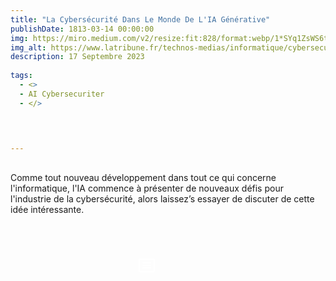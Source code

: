 ```yaml
---
title: "La Cybersécurité Dans Le Monde De L'IA Générative"
publishDate: 1813-03-14 00:00:00
img: https://miro.medium.com/v2/resize:fit:828/format:webp/1*SYq1ZsWS6t5cXxIX5XqPZA.png
img_alt: https://www.latribune.fr/technos-medias/informatique/cybersecurite-pourquoi-les-menaces-sont-plus-elevees-que-jamais-983903.html
description: 17 Septembre 2023
  
tags:
  - <>
  -	AI Cybersecuriter
  - </>

 

  
---
```


## 


Comme tout nouveau développement dans tout ce qui concerne l'informatique, l'IA commence à présenter de nouveaux défis pour l'industrie de la cybersécurité, alors laissez’s essayer de discuter de cette idée intéressante.


<BaseLayout>
<br>
<br>
<br>
<div class="contain-btn-phase1">
 <a class="a-btn" href="https://mohabgabber.medium.com/cybersecurity-in-the-world-of-generative-ai-1fff1823205c" data-astro-cid-balv45lp="" data-astro-source-file="C:/Users/kevin/portfolio/src/components/CallToAction.astro" data-astro-source-loc="9:17"> <svg xmlns="http://www.w3.org/2000/svg" width="32" height="32" fill="#ffffff" viewBox="0 0 256 256"><path d="M216,40H40A16,16,0,0,0,24,56V200a16,16,0,0,0,16,16H216a16,16,0,0,0,16-16V56A16,16,0,0,0,216,40Zm0,160H40V56H216V200ZM184,96a8,8,0,0,1-8,8H80a8,8,0,0,1,0-16h96A8,8,0,0,1,184,96Zm0,32a8,8,0,0,1-8,8H80a8,8,0,0,1,0-16h96A8,8,0,0,1,184,128Zm0,32a8,8,0,0,1-8,8H80a8,8,0,0,1,0-16h96A8,8,0,0,1,184,160Z"></path></svg></a>
</div>
 <style>
	.a-btn{
		width:20% !important;
	}
	.contain-btn-phase1{
		display: flex;
		justify-content: center;
	}
 </style>
</BaseLayout>

